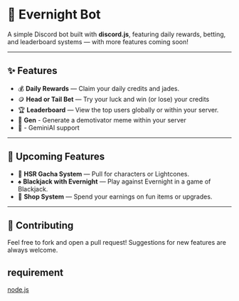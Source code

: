# 🌙 Evernight Bot

A simple Discord bot built with **discord.js**, featuring daily rewards, betting, and leaderboard systems — with more features coming soon!

---

## ✨ Features

- 💰 **Daily Rewards** — Claim your daily credits and jades.
- 🪙 **Head or Tail Bet** — Try your luck and win (or lose) your credits
- 🏆 **Leaderboard** — View the top users globally or within your server.
- :motorized_wheelchair: **Gen** - Generate a demotivator meme within your server
- :robot: - GeminiAI support

---

## 🧩 Upcoming Features

- 🎲 **HSR Gacha System** — Pull for characters or Lightcones.
- ♠️ **Blackjack with Evernight** — Play against Evernight in a game of Blackjack.
- 🛒 **Shop System** — Spend your earnings on fun items or upgrades.

---

## 🤝 Contributing

Feel free to fork and open a pull request! Suggestions for new features are always welcome.

## requirement
[node.js](https://nodejs.org)


